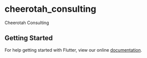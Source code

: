 # cheerotah_consulting

Cheerotah Consulting

## Getting Started

For help getting started with Flutter, view our online
[documentation](https://flutter.io/).
